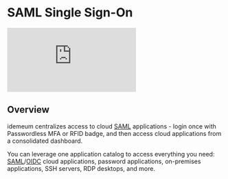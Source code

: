 # SAML Single Sign-On

<div class='embed-container'><iframe src='https://www.youtube.com/embed/U46KY0J8EZc' frameborder='0' allowfullscreen></iframe></div>

## Overview

idemeum centralizes access to cloud [SAML](https://en.wikipedia.org/wiki/Security_Assertion_Markup_Language) applications - login once with Passwordless MFA or RFID badge, and then access cloud applications from a consolidated dashboard.

You can leverage one application catalog to access everything you need: [SAML](https://en.wikipedia.org/wiki/Security_Assertion_Markup_Language)/[OIDC](https://en.wikipedia.org/wiki/OpenID#OpenID_Connect_(OIDC)) cloud applications, password applications, on-premises applications, SSH servers, RDP desktops, and more.
